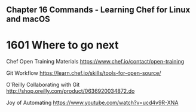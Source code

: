 Chapter 16 Commands - Learning Chef for Linux and macOS
-------------------------------------------------------

1601 Where to go next
=====================
Chef Open Training Materials
https://www.chef.io/contact/open-training

Git Workflow
https://learn.chef.io/skills/tools-for-open-source/

O'Reilly Collaborating with Git
http://shop.oreilly.com/product/0636920034872.do

Joy of Automating
https://www.youtube.com/watch?v=ucd4v9R-XNA
